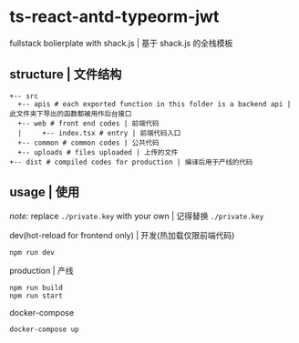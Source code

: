 # ts-react-antd-typeorm-jwt
fullstack bolierplate with shack.js | 基于 shack.js 的全栈模板

## structure | 文件结构

```
+-- src
  +-- apis # each exported function in this folder is a backend api | 此文件夹下导出的函数都被用作后台接口
  +-- web # front end codes | 前端代码
  |     +-- index.tsx # entry | 前端代码入口
  +-- common # common codes | 公共代码
  +-- uploads # files uploaded | 上传的文件
+-- dist # compiled codes for production | 编译后用于产线的代码
```

## usage | 使用

*note:* replace `./private.key` with your own | 记得替换 `./private.key`

dev(hot-reload for frontend only) | 开发(热加载仅限前端代码)

```
npm run dev
```

production | 产线

```
npm run build
npm run start
```

docker-compose

```
docker-compose up
```